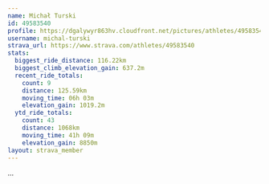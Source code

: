 ```yaml
---
name: Michał Turski
id: 49583540
profile: https://dgalywyr863hv.cloudfront.net/pictures/athletes/49583540/14729338/1/large.jpg
username: michal-turski
strava_url: https://www.strava.com/athletes/49583540
stats:
  biggest_ride_distance: 116.22km
  biggest_climb_elevation_gain: 637.2m
  recent_ride_totals:
    count: 9
    distance: 125.59km
    moving_time: 06h 03m
    elevation_gain: 1019.2m
  ytd_ride_totals:
    count: 43
    distance: 1068km
    moving_time: 41h 09m
    elevation_gain: 8850m
layout: strava_member
--- 
```

...
